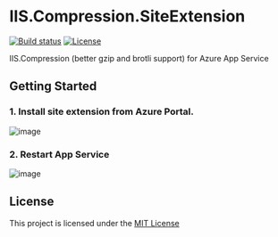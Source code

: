 # IIS.Compression.SiteExtension

[![Build status](https://ci.appveyor.com/api/projects/status/qw4f5uuv2ub4d1eb?svg=true)](https://ci.appveyor.com/project/shibayan/iis-compression-siteextension)
[![License](https://img.shields.io/github/license/shibayan/IIS.Compression.SiteExtension.svg)](https://github.com/shibayan/IIS.Compression.SiteExtension/blob/master/LICENSE)

IIS.Compression (better gzip and brotli support) for Azure App Service

## Getting Started

### 1. Install site extension from Azure Portal.

![image](https://user-images.githubusercontent.com/1356444/46580013-2cf4b400-ca57-11e8-9c72-b12fd5b3e70c.png)

### 2. Restart App Service

![image](https://user-images.githubusercontent.com/1356444/51485638-f4989c00-1de1-11e9-853b-118a6b346e45.png)

## License

This project is licensed under the [MIT License](https://github.com/shibayan/IIS.Compression.SiteExtension/blob/master/LICENSE)
